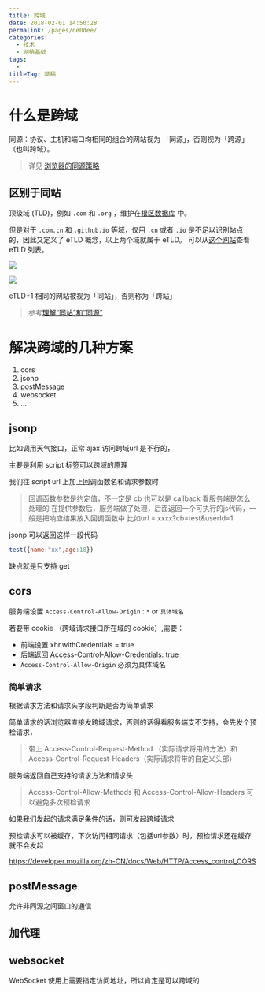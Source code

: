 ```yaml
---
title: 跨域
date: 2018-02-01 14:50:28
permalink: /pages/de0dee/
categories: 
  - 技术
  - 网络基础
tags: 
  - 
titleTag: 草稿
---
```


# 什么是跨域

同源：协议、主机和端口均相同的组合的网站视为 「同源」，否则视为「跨源」（也叫跨域）。

> 详见 [浏览器的同源策略](https://developer.mozilla.org/zh-CN/docs/Web/Security/Same-origin_policy)

## 区别于同站


顶级域 (TLD)，例如 `.com` 和 `.org` ，维护在[根区数据库](https://www.iana.org/domains/root/db) 中。

但是对于 `.com.cn` 和 `.github.io` 等域，仅用 `.cn` 或者 `.io` 是不足以识别站点的，因此又定义了 eTLD 概念，以上两个域就属于 eTLD。
可以从[这个网站](https://publicsuffix.org/list/public_suffix_list.dat)查看 eTLD 列表。

![](https://web-dev.imgix.net/image/admin/oSRJzCJIr4OjGzUhcNDP.png?auto=format&w=1360)

![](https://web-dev.imgix.net/image/admin/qmr35hpnIvpouOe9591g.png?auto=format&w=1390)

eTLD+1 相同的网站被视为「同站」，否则称为「跨站」

> 参考[理解“同站”和“同源”](https://web.dev/i18n/zh/same-site-same-origin/)

# 解决跨域的几种方案

1. cors
2. jsonp
3. postMessage
4. websocket
5. ...
## jsonp

比如调用天气接口，正常 ajax 访问跨域url 是不行的，

主要是利用 script 标签可以跨域的原理

我们往 script url 上加上回调函数名和请求参数时
> 回调函数参数是约定值，不一定是 cb 也可以是 callback 看服务端是怎么处理的
在提供参数后，服务端做了处理，后面返回一个可执行的js代码，一般是把响应结果放入回调函数中
> 比如url = xxxx?cb=test&userId=1

jsonp 可以返回这样一段代码
```js
test({name:"xx",age:18})
```

缺点就是只支持 get

## cors

服务端设置 `Access-Control-Allow-Origin：*` or `具体域名`

若要带 cookie （跨域请求接口所在域的 cookie）,需要：
- 前端设置 xhr.withCredentials = true 
- 后端返回 Access-Control-Allow-Credentials: true
- `Access-Control-Allow-Origin` 必须为具体域名

### 简单请求

根据请求方法和请求头字段判断是否为简单请求

简单请求的话浏览器直接发跨域请求，否则的话得看服务端支不支持，会先发个预检请求，
> 带上 Access-Control-Request-Method （实际请求将用的方法）和 Access-Control-Request-Headers（实际请求将带的自定义头部）

服务端返回自己支持的请求方法和请求头
>  Access-Control-Allow-Methods 和 Access-Control-Allow-Headers
> 可以避免多次预检请求

如果我们发起的请求满足条件的话，则可发起跨域请求

预检请求可以被缓存，下次访问相同请求（包括url参数）时，预检请求还在缓存就不会发起


https://developer.mozilla.org/zh-CN/docs/Web/HTTP/Access_control_CORS

## postMessage

允许非同源之间窗口的通信

## 加代理

## websocket

WebSocket 使用上需要指定访问地址，所以肯定是可以跨域的
